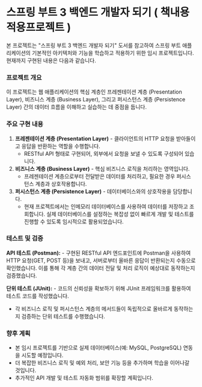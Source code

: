 # 스프링 부트 3 백엔드 개발자 되기 ( 책내용 적용프로젝트 )  
본 프로젝트는 "스프링 부트 3 백엔드 개발자 되기" 도서를 참고하여 스프링 부트 애플리케이션의 기본적인 아키텍처와 기능을 학습하고 적용하기 위한 임시 프로젝트입니다. 현재까지 구현된 내용은 다음과 같습니다.

### 프로젝트 개요
이 프로젝트는 웹 애플리케이션의 핵심 계층인 프레젠테이션 계층 (Presentation Layer), 비즈니스 계층 (Business Layer), 그리고 퍼시스턴스 계층 (Persistence Layer) 간의 데이터 흐름을 이해하고 실습하는 데 중점을 둡니다.

### 주요 구현 내용
1.  **프레젠테이션 계층 (Presentation Layer)** - 클라이언트의 HTTP 요청을 받아들이고 응답을 반환하는 역할을 수행합니다.  
    - RESTful API 형태로 구현되어, 외부에서 요청을 보낼 수 있도록 구성되어 있습니다.
2.  **비즈니스 계층 (Business Layer)** - 핵심 비즈니스 로직을 처리하는 영역입니다.  
    - 프레젠테이션 계층으로부터 전달받은 데이터를 처리하고, 필요한 경우 퍼시스턴스 계층과 상호작용합니다.
3.  **퍼시스턴스 계층 (Persistence Layer)** - 데이터베이스와의 상호작용을 담당합니다.  
    - 현재 프로젝트에서는 인메모리 데이터베이스를 사용하여 데이터를 저장하고 조회합니다. 실제 데이터베이스를 설정하는 복잡성 없이 빠르게 개발 및 테스트를 진행할 수 있도록 임시적으로 활용되었습니다.

### 테스트 및 검증
**API 테스트 (Postman):** - 구현된 RESTful API 엔드포인트에 Postman을 사용하여 HTTP 요청(GET, POST 등)을 보내고, 서버로부터 올바른 응답이 반환되는지 수동으로 확인했습니다. 이를 통해 각 계층 간의 데이터 전달 및 처리 로직이 예상대로 동작하는지 검증했습니다.

**단위 테스트 (JUnit):** - 코드의 신뢰성을 확보하기 위해 JUnit 프레임워크를 활용하여 테스트 코드를 작성했습니다.  
- 각 비즈니스 로직 및 퍼시스턴스 계층의 메서드들이 독립적으로 올바르게 동작하는지 검증하는 단위 테스트를 수행했습니다.

### 향후 계획
- 본 임시 프로젝트를 기반으로 실제 데이터베이스(예: MySQL, PostgreSQL) 연동을 시도할 예정입니다.  
- 더 복잡한 비즈니스 로직 및 예외 처리, 보안 기능 등을 추가하며 학습을 이어나갈 것입니다.  
- 추가적인 API 개발 및 테스트 자동화 범위를 확장할 계획입니다.
